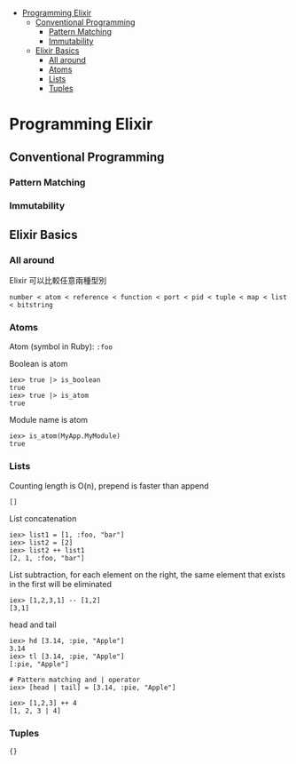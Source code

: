<!-- TOC -->

- [Programming Elixir](#programming-elixir)
    - [Conventional Programming](#conventional-programming)
        - [Pattern Matching](#pattern-matching)
        - [Immutability](#immutability)
    - [Elixir Basics](#elixir-basics)
        - [All around](#all-around)
        - [Atoms](#atoms)
        - [Lists](#lists)
        - [Tuples](#tuples)

<!-- /TOC -->

# Programming Elixir

## Conventional Programming

### Pattern Matching

### Immutability



## Elixir Basics

### All around

Elixir 可以比較任意兩種型別

`number < atom < reference < function < port < pid < tuple < map < list < bitstring`

### Atoms

Atom (symbol in Ruby): `:foo`

Boolean is atom
```
iex> true |> is_boolean
true
iex> true |> is_atom
true
```

Module name is atom
```
iex> is_atom(MyApp.MyModule)
true
```

### Lists

Counting length is O(n), prepend is faster than append

`[]`

List concatenation
```
iex> list1 = [1, :foo, "bar"]
iex> list2 = [2]
iex> list2 ++ list1
[2, 1, :foo, "bar"]
```

List subtraction, for each element on the right, the same element that exists in the first will be eliminated
```
iex> [1,2,3,1] -- [1,2]
[3,1]
```

head and tail
```
iex> hd [3.14, :pie, "Apple"]
3.14
iex> tl [3.14, :pie, "Apple"]
[:pie, "Apple"]

# Pattern matching and | operator
iex> [head | tail] = [3.14, :pie, "Apple"]

iex> [1,2,3] ++ 4
[1, 2, 3 | 4]
```

### Tuples

`{}`


